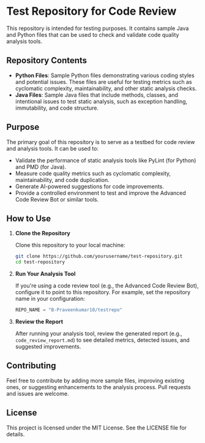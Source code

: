 # Test Repository for Code Review

This repository is intended for testing purposes. It contains sample Java and Python files that can be used to check and validate code quality analysis tools.

## Repository Contents

- **Python Files**: Sample Python files demonstrating various coding styles and potential issues. These files are useful for testing metrics such as cyclomatic complexity, maintainability, and other static analysis checks.
- **Java Files**: Sample Java files that include methods, classes, and intentional issues to test static analysis, such as exception handling, immutability, and code structure.

## Purpose

The primary goal of this repository is to serve as a testbed for code review and analysis tools. It can be used to:
- Validate the performance of static analysis tools like PyLint (for Python) and PMD (for Java).
- Measure code quality metrics such as cyclomatic complexity, maintainability, and code duplication.
- Generate AI-powered suggestions for code improvements.
- Provide a controlled environment to test and improve the Advanced Code Review Bot or similar tools.

## How to Use

1. **Clone the Repository**

   Clone this repository to your local machine:

   ```bash
   git clone https://github.com/yourusername/test-repository.git
   cd test-repository
   ```

2. **Run Your Analysis Tool**

   If you're using a code review tool (e.g., the Advanced Code Review Bot), configure it to point to this repository. For example, set the repository name in your configuration:

   ```python
   REPO_NAME = "B-Praveenkumar10/testrepo"
   ```

3. **Review the Report**

   After running your analysis tool, review the generated report (e.g., `code_review_report.md`) to see detailed metrics, detected issues, and suggested improvements.

## Contributing

Feel free to contribute by adding more sample files, improving existing ones, or suggesting enhancements to the analysis process. Pull requests and issues are welcome.

## License

This project is licensed under the MIT License. See the LICENSE file for details.
